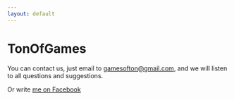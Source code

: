 ```yaml
---
layout: default
---
```


# TonOfGames

You can contact us, just email to <a href="mailto:gamesofton@gmail.com">gamesofton@gmail.com</a>, and we will listen to all questions and suggestions.

Or write <a href="https://www.facebook.com/nulleof">me on Facebook</a>